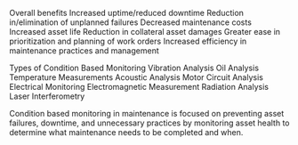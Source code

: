 Overall benefits
    Increased uptime/reduced downtime
    Reduction in/elimination of unplanned failures
    Decreased maintenance costs
    Increased asset life
    Reduction in collateral asset damages
    Greater ease in prioritization and planning of work orders
    Increased efficiency in maintenance practices and management


Types of Condition Based Monitoring
    Vibration Analysis
    Oil Analysis
    Temperature Measurements
    Acoustic Analysis
    Motor Circuit Analysis
    Electrical Monitoring
    Electromagnetic Measurement
    Radiation Analysis
    Laser Interferometry

Condition based monitoring in maintenance is focused on preventing asset failures, downtime, and unnecessary practices by monitoring asset health to determine what maintenance needs to be completed and when.
